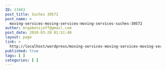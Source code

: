 ```yaml
---
ID: 13463
post_title: Suches 30572
post_name: >
  moving-services-moving-services-moving-services-suches-30572
author: mrgabonijeff@gmail.com
post_date: 2018-03-28 01:51:48
layout: page
link: >
  http://localhost/wordpress/moving-services-moving-services-moving-services-suches-30572/
published: true
tags: [ ]
categories: [ ]
---
```

